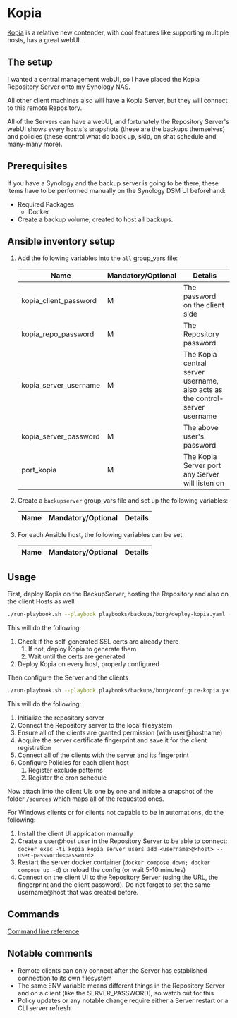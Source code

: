 # Kopia

[Kopia](https://kopia.io/) is a relative new contender, with cool features like supporting multiple hosts, has a great webUI.

## The setup

I wanted a central management webUI, so I have placed the Kopia Repository Server onto my Synology NAS.

All other client machines also will have a Kopia Server, but they will connect to this remote Repository.

All of the Servers can have a webUI, and fortunately the Repository Server's webUI shows every hosts's snapshots (these are the backups themselves) and policies (these control what do back up, skip, on shat schedule and many-many more).

## Prerequisites

If you have a Synology and the backup server is going to be there, these items have to be performed manually on the Synology DSM UI beforehand:

- Required Packages
  - Docker
- Create a backup volume, created to host all backups.

## Ansible inventory setup

1. Add the following variables into the `all` group_vars file:

    | Name | Mandatory/Optional | Details |
    |------|--------------------|---------|
    |kopia_client_password|M|The password on the client side|
    |kopia_repo_password|M|The Repository password|
    |kopia_server_username|M|The Kopia central server username, also acts as the control-server username|
    |kopia_server_password|M|The above user's password|
    |port_kopia|M|The Kopia Server port any Server will listen on|

2. Create a `backupserver` group_vars file and set up the following variables:

    | Name | Mandatory/Optional | Details |
    |------|--------------------|---------|

3. For each Ansible host, the following variables can be set

    | Name | Mandatory/Optional | Details |
    |------|--------------------|---------|

## Usage

First, deploy Kopia on the BackupServer, hosting the Repository and also on the client Hosts as well

```bash
./run-playbook.sh --playbook playbooks/backups/borg/deploy-kopia.yaml --no-check
```

This will do the following:

1. Check if the self-generated SSL certs are already there
   1. If not, deploy Kopia to generate them
   2. Wait until the certs are generated
2. Deploy Kopia on every host, properly configured

Then configure the Server and the clients

```bash
./run-playbook.sh --playbook playbooks/backups/borg/configure-kopia.yaml --no-check
```

This will do the following:

1. Initialize the repository server
2. Connect the Repository server to the local filesystem
3. Ensure all of the clients are granted permission (with user@hostname)
4. Acquire the server certificate fingerprint and save it for the client registration
5. Connect all of the clients with the server and its fingerprint
6. Configure Policies for each client host
   1. Register exclude patterns
   2. Register the cron schedule

Now attach into the client UIs one by one and initiate a snapshot of the folder `/sources` which maps all of the requested ones.

For Windows clients or for clients not capable to be in automations, do the following:

1. Install the client UI application manually
2. Create a user@host user in the Repository Server to be able to connect: `docker exec -ti kopia kopia server users add <username>@<host> --user-password=<password>`
3. Restart the server docker container (`docker compose down; docker compose up -d`) or reload the config (or wait 5-10 minutes)
4. Connect on the client UI to the Repository Server (using the URL, the fingerprint and the client password). Do not forget to set the same username@host that was created before.

## Commands

[Command line reference](https://kopia.io/docs/reference/command-line/common/)

## Notable comments

- Remote clients can only connect after the Server has established connection to its own filesystem
- The same ENV variable means different things in the Repository Server and on a client (like the SERVER_PASSWORD), so watch out for this
- Policy updates or any notable change require either a Server restart or a CLI server refresh
